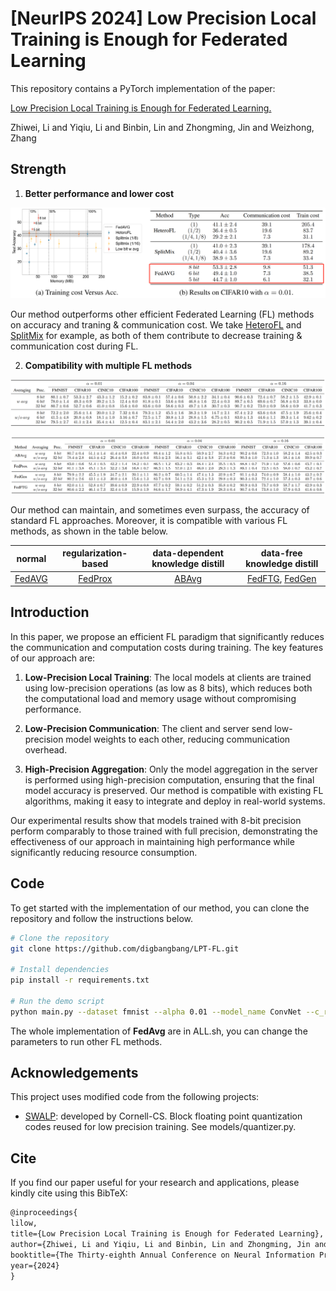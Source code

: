 # [NeurIPS 2024] Low Precision Local Training is Enough for Federated Learning

This repository contains a PyTorch implementation of the paper:

[Low Precision Local Training is Enough for Federated Learning.](https://openreview.net/pdf?id=vvpewjtnvm)

Zhiwei, Li and Yiqiu, Li and Binbin, Lin and Zhongming, Jin and Weizhong, Zhang

## Strength
1. **Better performance and lower cost**

![acc vs cost](assets/lowp.png)

Our method outperforms other efficient Federated Learning (FL) methods on accuracy and traning & communication cost. We take [HeteroFL](https://github.com/diaoenmao/HeteroFL-Computation-and-Communication-Efficient-Federated-Learning-for-Heterogeneous-Clients) and [SplitMix](https://github.com/illidanlab/SplitMix) for example, as both of them contribute to decrease training & communication cost during FL.

2. **Compatibility with multiple FL methods**

![fedavg](assets/fedavg.png)

![fedavg](assets/otherfl.png)

Our method can maintain, and sometimes even surpass, the accuracy of standard FL approaches. Moreover, it is compatible with various FL methods, as shown in the table below.

|normal|regularization-based|data-dependent knowledge distill|data-free knowledge distill|
|:-:|:-:|:-:|:-:|
|[FedAVG](https://arxiv.org/pdf/1602.05629)|[FedProx](https://arxiv.org/pdf/1812.06127)|[ABAvg](https://ieeexplore.ieee.org/document/9521631)|[FedFTG](https://arxiv.org/pdf/2203.09249), [FedGen](https://arxiv.org/pdf/2105.10056)|


## Introduction
In this paper, we propose an efficient FL paradigm that significantly reduces the communication and computation costs during training. The key features of our approach are:

1. **Low-Precision Local Training**: The local models at clients are trained using low-precision operations (as low as 8 bits), which reduces both the computational load and memory usage without compromising performance.
   
2. **Low-Precision Communication**: The client and server send low-precision model weights to each other, reducing communication overhead.

3. **High-Precision Aggregation**: Only the model aggregation in the server is performed using high-precision computation, ensuring that the final model accuracy is preserved. Our method is compatible with existing FL algorithms, making it easy to integrate and deploy in real-world systems.

Our experimental results show that models trained with 8-bit precision perform comparably to those trained with full precision, demonstrating the effectiveness of our approach in maintaining high performance while significantly reducing resource consumption.

## Code

To get started with the implementation of our method, you can clone the repository and follow the instructions below.

```bash
# Clone the repository
git clone https://github.com/digbangbang/LPT-FL.git

# Install dependencies
pip install -r requirements.txt

# Run the demo script
python main.py --dataset fmnist --alpha 0.01 --model_name ConvNet --c_rounds 200 --project_name FL_experiment --block_dim BC --use_quantization --quantization_bits 8 --moving_average --ma_start 1 --moving_weight 0.9 --batch_size 32
```

The whole implementation of **FedAvg** are in ALL.sh, you can change the parameters to run other FL methods.

## Acknowledgements
This project uses modified code from the following projects:

- [SWALP](https://github.com/stevenygd/SWALP): developed by Cornell-CS. Block floating point quantization codes reused for low precision training. See models/quantizer.py.

## Cite

If you find our paper useful for your research and applications, please kindly cite using this BibTeX:

```latex
@inproceedings{
lilow,
title={Low Precision Local Training is Enough for Federated Learning},
author={Zhiwei, Li and Yiqiu, Li and Binbin, Lin and Zhongming, Jin and Weizhong, Zhang},
booktitle={The Thirty-eighth Annual Conference on Neural Information Processing Systems},
year={2024}
}
```
